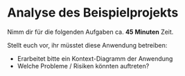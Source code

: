 # Analyse des Beispielprojekts

Nimm dir für die folgenden Aufgaben ca. **45 Minuten** Zeit.


Stellt euch vor, ihr müsstet diese Anwendung betreiben:
* Erarbeitet bitte ein Kontext-Diagramm der Anwendung
* Welche Probleme / Risiken könnten auftreten?
